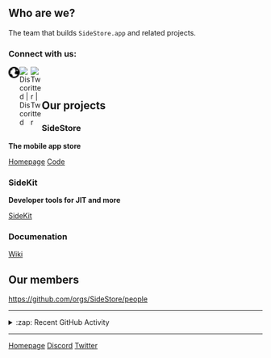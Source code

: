 <!-- 
Docs: How to use GitHub README and actions to auto-generate embedded content.
https://github.com/anuraghazra/github-readme-stats
https://www.youtube.com/watch?v=n6d4KHSKqGk
https://github.com/rahuldkjain/github-profile-readme-generator
 -->

## Who are we?

The team that builds `SideStore.app` and related projects.

### Connect with us:

<!--
[![Website](https://img.shields.io/website?label=sidestore.io&style=for-the-badge&url=https://sidestore.io)](https://sidestore.io)
[![Twitter Follow](https://img.shields.io/twitter/follow/sidestore_io?color=1DA1F2&logo=twitter&style=for-the-badge)](https://twitter.com/intent/follow?original_referer=https%3A%2F%2Fgithub.com%2Fsidestore&screen_name=sidestore)
[![GitHub Followers](https://img.shields.io/github/followers/sidestore?style=for-the-badge)]()
[![GitHub Sponsors](https://img.shields.io/github/sponsors/sidestore?style=for-the-badge
)]() 
-->

[<img align="left" alt="sidestore.io" width="22px" src="https://raw.githubusercontent.com/iconic/open-iconic/master/svg/globe.svg" />][website]
[<img align="left" alt="Discord | Discord" width="22px" src="https://cdn.jsdelivr.net/npm/simple-icons@v3/icons/discord.svg" />][discord]
[<img align="left" alt="Twitter | Twitter" width="22px" src="https://cdn.jsdelivr.net/npm/simple-icons@v3/icons/twitter.svg" />][twitter]

<br />
<br />

## Our projects

### SideStore

__The mobile app store__

[Homepage][website]
[Code][git.sidestore]

### SideKit

__Developer tools for JIT and more__

[SideKit][git.sidekit]

### Documenation

[Wiki][wiki]

## Our members

https://github.com/orgs/SideStore/people

---

<details>
  <summary>:zap: Recent GitHub Activity</summary>

<!--START_SECTION:activity-->
1. 🗣 Commented on [#344](https://github.com/SideStore/SideStore/issues/344) in [SideStore/SideStore](https://github.com/SideStore/SideStore)
2. 🗣 Commented on [#344](https://github.com/SideStore/SideStore/issues/344) in [SideStore/SideStore](https://github.com/SideStore/SideStore)
3. 🗣 Commented on [#344](https://github.com/SideStore/SideStore/issues/344) in [SideStore/SideStore](https://github.com/SideStore/SideStore)
4. 🗣 Commented on [#10](https://github.com/SideStore/SideServer-macOS/issues/10) in [SideStore/SideServer-macOS](https://github.com/SideStore/SideServer-macOS)
5. 🗣 Commented on [#10](https://github.com/SideStore/SideServer-macOS/issues/10) in [SideStore/SideServer-macOS](https://github.com/SideStore/SideServer-macOS)
6. ❗️ Opened issue [#10](https://github.com/SideStore/SideServer-macOS/issues/10) in [SideStore/SideServer-macOS](https://github.com/SideStore/SideServer-macOS)
7. 🗣 Commented on [#400](https://github.com/SideStore/SideStore/issues/400) in [SideStore/SideStore](https://github.com/SideStore/SideStore)
8. 🗣 Commented on [#445](https://github.com/SideStore/SideStore/issues/445) in [SideStore/SideStore](https://github.com/SideStore/SideStore)
9. ❗️ Closed issue [#445](https://github.com/SideStore/SideStore/issues/445) in [SideStore/SideStore](https://github.com/SideStore/SideStore)
10. ❗️ Opened issue [#445](https://github.com/SideStore/SideStore/issues/445) in [SideStore/SideStore](https://github.com/SideStore/SideStore)
11. 🗣 Commented on [#444](https://github.com/SideStore/SideStore/issues/444) in [SideStore/SideStore](https://github.com/SideStore/SideStore)
12. ❗️ Closed issue [#444](https://github.com/SideStore/SideStore/issues/444) in [SideStore/SideStore](https://github.com/SideStore/SideStore)
13. ❗️ Opened issue [#444](https://github.com/SideStore/SideStore/issues/444) in [SideStore/SideStore](https://github.com/SideStore/SideStore)
14. ❗️ Opened issue [#443](https://github.com/SideStore/SideStore/issues/443) in [SideStore/SideStore](https://github.com/SideStore/SideStore)
15. 🗣 Commented on [#442](https://github.com/SideStore/SideStore/issues/442) in [SideStore/SideStore](https://github.com/SideStore/SideStore)
16. ❗️ Closed issue [#442](https://github.com/SideStore/SideStore/issues/442) in [SideStore/SideStore](https://github.com/SideStore/SideStore)
17. 🗣 Commented on [#442](https://github.com/SideStore/SideStore/issues/442) in [SideStore/SideStore](https://github.com/SideStore/SideStore)
18. 🗣 Commented on [#442](https://github.com/SideStore/SideStore/issues/442) in [SideStore/SideStore](https://github.com/SideStore/SideStore)
19. ❗️ Opened issue [#442](https://github.com/SideStore/SideStore/issues/442) in [SideStore/SideStore](https://github.com/SideStore/SideStore)
20. 🗣 Commented on [#344](https://github.com/SideStore/SideStore/issues/344) in [SideStore/SideStore](https://github.com/SideStore/SideStore)
<!--END_SECTION:activity-->

</details>

---

[Homepage][patreon] [Discord][discord] [Twitter][twitter]

<!--
- [Patreon][patreon]
- [OpenCollective][opencollective]
- [YouTube][youtube]
-->

[website]: https://sidestore.io
[wiki]: https://wiki.sidestore.io
[twitter]: https://twitter.com/sidestore_io
[discord]: https://discord.gg/sidestore-949183273383395328
[youtube]: https://youtube.com/TODO
[patreon]: https://www.patreon.com/SideStore
[opencollective]: https://opencollective.com/TODO
[git.sidestore]: https://github.com/SideStore/SideStore/
[git.sidekit]: https://github.com/SideStore/SideKit

